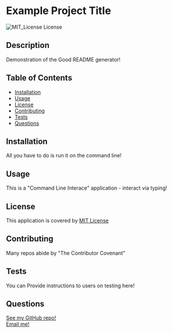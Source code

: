 # Example Project Title 
  ![MIT_License License](https://img.shields.io/badge/License-MIT_License-brightgreen)

  ## Description 

  Demonstration of the Good README generator!
 

  ## Table of Contents
  
  * [Installation](#installation)
  * [Usage](#usage)
  * [License](#license)
  * [Contributing](#contributing)
  * [Tests](#tests)
  * [Questions](#questions)
  
  
  ## Installation
  
  All you have to do is run it on the command line!
  
  
  ## Usage 
  
  This is a "Command Line Interace" application - interact via typing!

  
  
  ## License
  
  This application is covered by [MIT License](https://choosealicense.com/licenses/mit/)  

  
  ## Contributing
  
  Many repos abide by "The Contributor Covenant"


  ## Tests
  
  You can Provide instructions to users on testing here!  
  


  ## Questions

  [See my GitHub repo!](https://github.com/myrepo)  
  [Email me!](myemail@email.com)  

 
